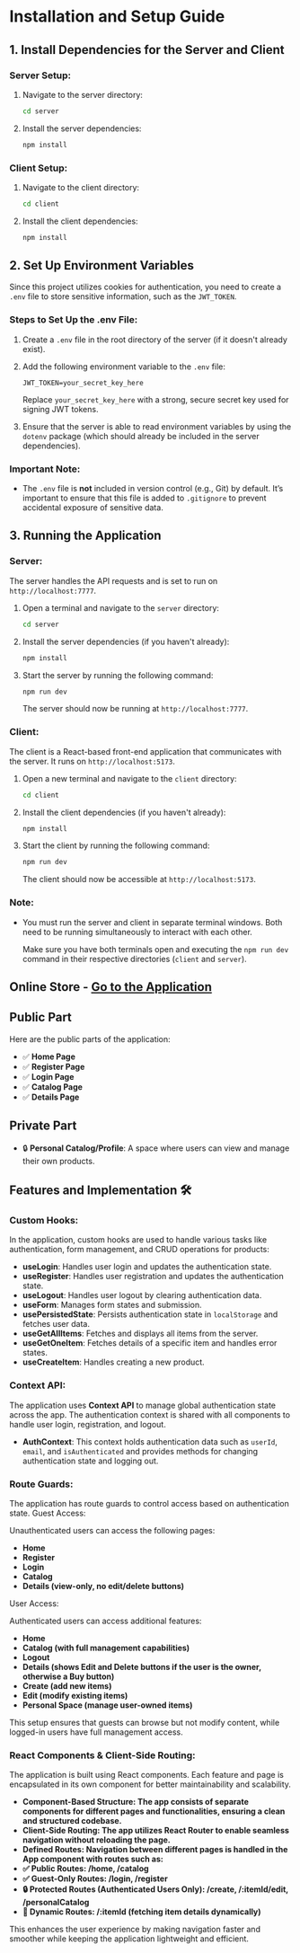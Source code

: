# Installation and Setup Guide

## 1. Install Dependencies for the Server and Client

### **Server Setup:**
1. Navigate to the server directory:

    ```bash
    cd server
    ```
2. Install the server dependencies:

    ```bash
    npm install
    ```

### **Client Setup:**
1. Navigate to the client directory:

    ```bash
    cd client
    ```
2. Install the client dependencies:

    ```bash
    npm install
    ```


## 2. Set Up Environment Variables

Since this project utilizes cookies for authentication, you need to create a `.env` file to store sensitive information, such as the `JWT_TOKEN`.

### **Steps to Set Up the .env File:**

1. Create a `.env` file in the root directory of the server (if it doesn't already exist).

2. Add the following environment variable to the `.env` file:

    ```env
    JWT_TOKEN=your_secret_key_here
    ```

   Replace `your_secret_key_here` with a strong, secure secret key used for signing JWT tokens.

3. Ensure that the server is able to read environment variables by using the `dotenv` package (which should already be included in the server dependencies).

### **Important Note:**

- The `.env` file is **not** included in version control (e.g., Git) by default. It’s important to ensure that this file is added to `.gitignore` to prevent accidental exposure of sensitive data.


## 3. Running the Application

### **Server:**

The server handles the API requests and is set to run on `http://localhost:7777`.

1. Open a terminal and navigate to the `server` directory:

    ```bash
    cd server
    ```

2. Install the server dependencies (if you haven't already):

    ```bash
    npm install
    ```

3. Start the server by running the following command:

    ```bash
    npm run dev
    ```

   The server should now be running at `http://localhost:7777`.

### **Client:**

The client is a React-based front-end application that communicates with the server. It runs on `http://localhost:5173`.

1. Open a new terminal and navigate to the `client` directory:

    ```bash
    cd client
    ```

2. Install the client dependencies (if you haven't already):

    ```bash
    npm install
    ```

3. Start the client by running the following command:

    ```bash
    npm run dev
    ```

   The client should now be accessible at `http://localhost:5173`.

### **Note:**

- You must run the server and client in separate terminal windows. Both need to be running simultaneously to interact with each other.

   Make sure you have both terminals open and executing the `npm run dev` command in their respective directories (`client` and `server`).



## Online Store - [Go to the Application](http://localhost:5173/)


## Public Part 

Here are the public parts of the application:

- ✅ **Home Page**
- ✅ **Register Page**
- ✅ **Login Page**
- ✅ **Catalog Page**
- ✅ **Details Page**



## Private Part 

- 🔒 **Personal Catalog/Profile**: A space where users can view and manage their own products.


## Features and Implementation 🛠️

### **Custom Hooks:**
In the application, custom hooks are used to handle various tasks like authentication, form management, and CRUD operations for products:

- **useLogin**: Handles user login and updates the authentication state.
- **useRegister**: Handles user registration and updates the authentication state.
- **useLogout**: Handles user logout by clearing authentication data.
- **useForm**: Manages form states and submission.
- **usePersistedState**: Persists authentication state in `localStorage` and fetches user data.
- **useGetAllItems**: Fetches and displays all items from the server.
- **useGetOneItem**: Fetches details of a specific item and handles error states.
- **useCreateItem**: Handles creating a new product.


### **Context API:**
The application uses **Context API** to manage global authentication state across the app. The authentication context is shared with all components to handle user login, registration, and logout.

- **AuthContext**: This context holds authentication data such as `userId`, `email`, and `isAuthenticated` and provides methods for changing authentication state and logging out.


### **Route Guards:**

The application has route guards to control access based on authentication state.
Guest Access:

Unauthenticated users can access the following pages:

- **Home**
- **Register**
- **Login**
- **Catalog**
- **Details (view-only, no edit/delete buttons)**

User Access:

Authenticated users can access additional features:

- **Home**
- **Catalog (with full management capabilities)**
- **Logout**
- **Details (shows Edit and Delete buttons if the user is the owner, otherwise a Buy button)**
- **Create (add new items)**
- **Edit (modify existing items)**
- **Personal Space (manage user-owned items)**

This setup ensures that guests can browse but not modify content, while logged-in users have full management access.


### **React Components & Client-Side Routing:**

The application is built using React components. Each feature and page is encapsulated in its own component for better maintainability and scalability.

- **Component-Based Structure: The app consists of separate components for different pages and functionalities, ensuring a clean and structured codebase.**
- **Client-Side Routing: The app utilizes React Router to enable seamless navigation without reloading the page.**
- **Defined Routes: Navigation between different pages is handled in the App component with routes such as:**
- **✅ Public Routes: /home, /catalog**
- **✅ Guest-Only Routes: /login, /register**
- **🔒 Protected Routes (Authenticated Users Only): /create, /:itemId/edit, /personalCatalog**
- **🔄 Dynamic Routes: /:itemId (fetching item details dynamically)**

This enhances the user experience by making navigation faster and smoother while keeping the application lightweight and efficient.